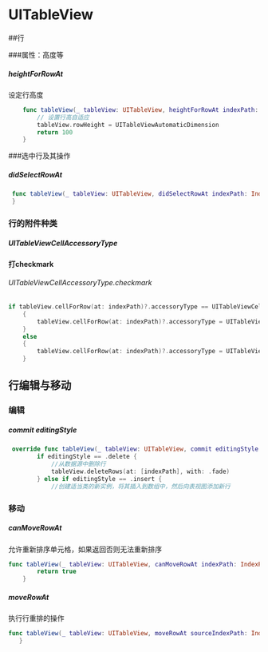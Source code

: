 # UITableView

##行

###属性：高度等

##### heightForRowAt

设定行高度

```swift
    func tableView(_ tableView: UITableView, heightForRowAt indexPath: IndexPath) -> CGFloat {
        // 设置行高自适应
        tableView.rowHeight = UITableViewAutomaticDimension
        return 100
    }
```

###选中行及其操作

##### didSelectRowAt

```swift
 func tableView(_ tableView: UITableView, didSelectRowAt indexPath: IndexPath) {
 }
```

### 行的附件种类

##### UITableViewCellAccessoryType

#### 打checkmark

###### UITableViewCellAccessoryType.checkmark

```swift
if tableView.cellForRow(at: indexPath)?.accessoryType == UITableViewCellAccessoryType.checkmark//（没有if）仅有这行再次点击不消失
    {
        tableView.cellForRow(at: indexPath)?.accessoryType = UITableViewCellAccessoryType.none//如果是之前为checkmark，则设置none取消
    }
    else
    {
        tableView.cellForRow(at: indexPath)?.accessoryType = UITableViewCellAccessoryType.checkmark//如果之前没有勾，需要打一个
    }
```

## 行编辑与移动

### 编辑

##### commit editingStyle

```swift
 override func tableView(_ tableView: UITableView, commit editingStyle: UITableViewCellEditingStyle, forRowAt indexPath: IndexPath) {
        if editingStyle == .delete {
            //从数据源中删除行
            tableView.deleteRows(at: [indexPath], with: .fade)
        } else if editingStyle == .insert {
            //创建适当类的新实例，将其插入到数组中，然后向表视图添加新行
```

### 移动

##### canMoveRowAt

允许重新排序单元格，如果返回否则无法重新排序

```swift
func tableView(_ tableView: UITableView, canMoveRowAt indexPath: IndexPath) -> Bool {
        return true
    }
```

##### moveRowAt

执行行重排的操作

```swift
func tableView(_ tableView: UITableView, moveRowAt sourceIndexPath: IndexPath, to destinationIndexPath: IndexPath) {
   }
```